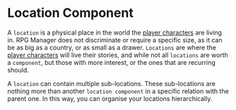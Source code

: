 
# Location Component

A `location` is a physical place in the world the [player characters](Character.md) are living in. RPG Manager does not discriminate  or require a specific size, as it can be as big as a country, or as small as a drawer. `Locations` are where the [player characters](Character.md) will live their stories, and while not all `locations` are worth a `component`, but those with more interest, or the ones that are recurring should.

A `location` can contain multiple sub-locations. These sub-locations are nothing more than another `location component` in a specific relation with the parent one. In this way, you can organise your locations hierarchically.


